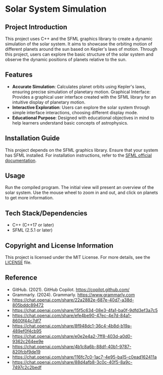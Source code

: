 # Solar System Simulation

## Project Introduction

This project uses C++ and the SFML graphics library to create a dynamic simulation of the solar system. It aims to showcase the orbiting motion of different planets around the sun based on Kepler's laws of motion. Through this project, users can explore the basic structure of the solar system and observe the dynamic positions of planets relative to the sun.

## Features

- **Accurate Simulation**: Calculates planet orbits using Kepler's laws, ensuring precise simulation of planetary motion.
Graphical Interface: Provides a graphical user interface created with the SFML library for an intuitive display of planetary motion.
- **Interactive Exploration**: Users can explore the solar system through simple interface interactions, choosing different display mode.
- **Educational Purpose**: Designed with educational objectives in mind to help learners understand basic concepts of astrophysics.

## Installation Guide

This project depends on the SFML graphics library. Ensure that your system has SFML installed. For installation instructions, refer to the [SFML official documentation](https://www.sfml-dev.org/documentation/2.6.1/).

## Usage

Run the compiled program. The initial view will present an overview of the solar system. Use the mouse wheel to zoom in and out, and click on planets to get more information.

## Tech Stack/Dependencies

- C++ (C++17 or later)
- SFML (2.5.1 or later)

## Copyright and License Information

This project is licensed under the MIT License. For more details, see the [LICENSE](LICENSE.txt) file.

## Reference

- GitHub. (2021). GitHub Copilot. https://copilot.github.com/
- Grammarly. (2024). Grammarly. https://www.grammarly.com
- https://chat.openai.com/share/22a2882e-687e-40d7-a38d-805bddc89472
- https://chat.openai.com/share/15f5c634-08e3-4fa1-ba0f-9dfd3ef3a7c5
- https://chat.openai.com/share/efe4be90-47ec-4e7d-84a1-8600f44c7df7
- https://chat.openai.com/share/8f948dc1-36c4-4b8d-b19a-489ef0f4cb95
- https://chat.openai.com/share/e0e2e4a2-7ff8-403d-a0d0-9362c264ee9e
- https://chat.openai.com/share/4b1c8a6b-88df-40b1-9787-820fcbf9de19
- https://chat.openai.com/share/116fc7c0-1ac7-4e95-ba15-c0ead162411a
- https://chat.openai.com/share/88d4afb8-3c0c-40f5-8a9c-7497c2c2bedf

